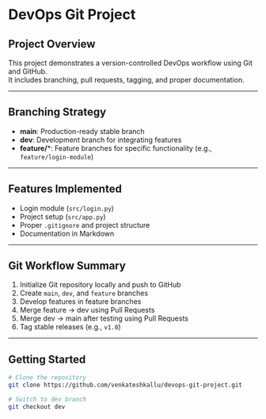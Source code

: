 # DevOps Git Project

## Project Overview
This project demonstrates a version-controlled DevOps workflow using Git and GitHub.  
It includes branching, pull requests, tagging, and proper documentation.

---

## Branching Strategy
- **main**: Production-ready stable branch  
- **dev**: Development branch for integrating features  
- **feature/***: Feature branches for specific functionality (e.g., `feature/login-module`)

---

## Features Implemented
- Login module (`src/login.py`)  
- Project setup (`src/app.py`)  
- Proper `.gitignore` and project structure  
- Documentation in Markdown

---

## Git Workflow Summary
1. Initialize Git repository locally and push to GitHub  
2. Create `main`, `dev`, and `feature` branches  
3. Develop features in feature branches  
4. Merge feature → dev using Pull Requests  
5. Merge dev → main after testing using Pull Requests  
6. Tag stable releases (e.g., `v1.0`)  

---

## Getting Started
```bash
# Clone the repository
git clone https://github.com/venkateshkallu/devops-git-project.git

# Switch to dev branch
git checkout dev
